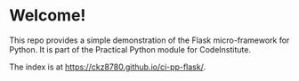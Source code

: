 # Welcome! 

This repo provides a simple demonstration of the Flask micro-framework for Python. It is part of the Practical Python module for CodeInstitute.

The index is at https://ckz8780.github.io/ci-pp-flask/.